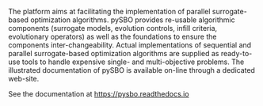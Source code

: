 The platform aims at facilitating the implementation of parallel surrogate-based optimization algorithms. pySBO provides re-usable algorithmic components (surrogate models, evolution controls, infill criteria, evolutionary operators) as well as the foundations to ensure the components inter-changeability. Actual implementations of sequential and parallel surrogate-based optimization algorithms are supplied as ready-to-use tools to handle expensive single- and multi-objective problems. The illustrated documentation of pySBO is available on-line through a dedicated web-site.


See the documentation at https://pysbo.readthedocs.io
